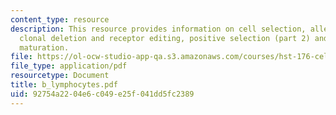 ```yaml
---
content_type: resource
description: This resource provides information on cell selection, allelic exclusion,
  clonal deletion and receptor editing, positive selection (part 2) and peripheral
  maturation.
file: https://ol-ocw-studio-app-qa.s3.amazonaws.com/courses/hst-176-cellular-and-molecular-immunology-fall-2005/92754a2204e6c049e25f041dd5fc2389_b_lymphocytes.pdf
file_type: application/pdf
resourcetype: Document
title: b_lymphocytes.pdf
uid: 92754a22-04e6-c049-e25f-041dd5fc2389
---
```

